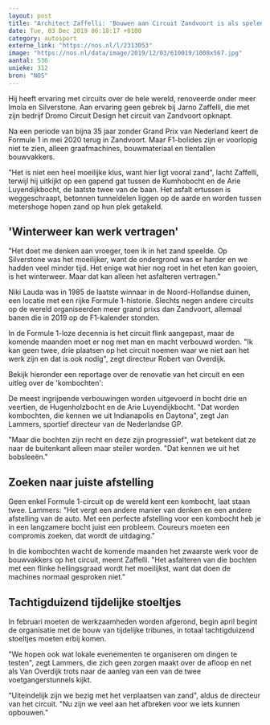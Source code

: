 ```yaml
---
layout: post
title: "Architect Zaffelli: 'Bouwen aan Circuit Zandvoort is als spelen in het zand'"
date: Tue, 03 Dec 2019 06:18:17 +0100
category: autosport
externe_link: "https://nos.nl/l/2313053"
image: "https://nos.nl/data/image/2019/12/03/610019/1008x567.jpg"
aantal: 536
unieke: 312
bron: "NOS"
---
```


<p>Hij heeft ervaring met circuits over de hele wereld, renoveerde onder meer Imola en Silverstone. Aan ervaring geen gebrek bij Jarno Zaffelli, die met zijn bedrijf Dromo Circuit Design het circuit van Zandvoort opknapt.</p>
<p>Na een periode van bijna 35 jaar zonder Grand Prix van Nederland keert de Formule 1 in mei 2020 terug in Zandvoort. Maar F1-bolides zijn er voorlopig niet te zien, alleen graafmachines, bouwmateriaal en tientallen bouwvakkers.</p>
<p>"Het is niet een heel moeilijke klus, want hier ligt vooral zand", lacht Zaffelli, terwijl hij uitkijkt op een gapend gat tussen de Kumhobocht en de Arie Luyendijkbocht, de laatste twee van de baan. Het asfalt ertussen is weggeschraapt, betonnen tunneldelen liggen op de aarde en worden tussen metershoge hopen zand op hun plek getakeld.</p>
<h2>'Winterweer kan werk vertragen'</h2>
<p>"Het doet me denken aan vroeger, toen ik in het zand speelde. Op Silverstone was het moeilijker, want de ondergrond was er harder en we hadden veel minder tijd. Het enige wat hier nog roet in het eten kan gooien, is het winterweer. Maar dat kan alleen het asfalteren vertragen."</p>
<p>Niki Lauda was in 1985 de laatste winnaar in de Noord-Hollandse duinen, een locatie met een rijke Formule 1-historie. Slechts negen andere circuits op de wereld organiseerden meer grand prixs dan Zandvoort, allemaal banen die in 2019 op de F1-kalender stonden.</p>
<p>In de Formule 1-loze decennia is het circuit flink aangepast, maar de komende maanden moet er nog met man en macht verbouwd worden. "Ik kan geen twee, drie plaatsen op het circuit noemen waar we niet aan het werk zijn en dat is ook nodig", zegt directeur Robert van Overdijk.</p>
<p>Bekijk hieronder een reportage over de renovatie van het circuit en een uitleg over de 'kombochten':</p>
<p>De meest ingrijpende verbouwingen worden uitgevoerd in bocht drie en veertien, de Hugenholzbocht en de Arie Luyendijkbocht. "Dat worden kombochten, die kennen we uit Indianapolis en Daytona", zegt Jan Lammers, sportief directeur van de Nederlandse GP.</p>
<p>"Maar die bochten zijn recht en deze zijn progressief", wat betekent dat ze naar de buitenkant alleen maar steiler worden. "Dat kennen we uit het bobsleeën."</p>
<h2>Zoeken naar juiste afstelling</h2>
<p>Geen enkel Formule 1-circuit op de wereld kent een kombocht, laat staan twee. Lammers: "Het vergt een andere manier van denken en een andere afstelling van de auto. Met een perfecte afstelling voor een kombocht heb je in een langzamere bocht juist een probleem. Coureurs moeten een compromis zoeken, dat wordt de uitdaging."</p>
<p>In die kombochten wacht de komende maanden het zwaarste werk voor de bouwvakkers op het circuit, meent Zaffelli. "Het asfalteren van die bochten met een flinke hellingsgraad wordt het moeilijkst, want dat doen de machines normaal gesproken niet."</p>
<h2>Tachtigduizend tijdelijke stoeltjes</h2>
<p>In februari moeten de werkzaamheden worden afgerond, begin april begint de organisatie met de bouw van tijdelijke tribunes, in totaal tachtigduizend stoeltjes moeten erbij komen.</p>
<p>"We hopen ook wat lokale evenementen te organiseren om dingen te testen", zegt Lammers, die zich geen zorgen maakt over de afloop en net als Van Overdijk trots naar de aanleg van een van de twee voetgangerstunnels kijkt.</p>
<p>"Uiteindelijk zijn we bezig met het verplaatsen van zand", aldus de directeur van het circuit. "Nu zijn we veel aan het afbreken voor we iets kunnen opbouwen."</p>
